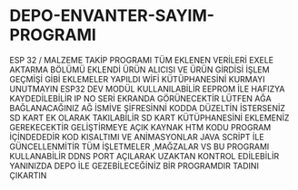 # DEPO-ENVANTER-SAYIM-PROGRAMI
ESP 32 / MALZEME TAKİP PROGRAMI 
TÜM EKLENEN VERİLERİ EXELE AKTARMA BÖLÜMÜ EKLENDİ
ÜRÜN ALICISI VE ÜRÜN GİRDİSİ İŞLEM GEÇMİŞİ GİBİ EKLEMELER YAPILDI 
WİFİ KÜTÜPHANESİNİ KURMAYI UNUTMAYIN 
ESP32 DEV MODÜL KULLANILABİLİR 
EEPROM İLE HAFIZYA KAYDEDİLEBİLİR 
IP NO SERİ EKRANDA GÖRÜNECEKTİR 
LÜTFEN AĞA BAĞLANACAĞINIZ AĞ İSMİVE ŞİFRESİNNİ KODDA DÜZELTİN 
İSTERSENİZ SD KART EK OLARAK TAKILABİLİR SD KART KÜTÜPHANESİNİ EKLEMENİZ GEREKECEKTİR 
GELİŞTİRMEYE AÇIK KAYNAK HTM KODU PROGRAM İÇİNDEDEDİR KOD KISALTIMI VE ANİMASYONLAR JAVA SCRİPT İLE GÜNCELLENMİTİR 
TÜM İŞLETMELER ,MAĞZALAR VS BU PROGRAMI KULLANABİLİR DDNS PORT AÇILARAK UZAKTAN KONTROL EDİLEBİLİR 
YANINIZDA DEPO İLE GEZEBİLECEĞİNİZ BİR PROGRAMDIR 
TADINI ÇIKARTIN 
